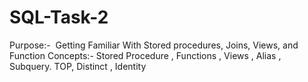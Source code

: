 # SQL-Task-2
Purpose:-  Getting Familiar With Stored procedures, Joins, Views, and Function 
Concepts:- Stored Procedure , Functions , Views , Alias , Subquery. TOP, Distinct , Identity 
